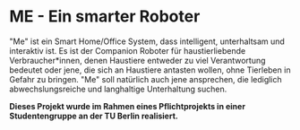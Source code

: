# ME - Ein smarter Roboter

"Me" ist ein Smart Home/Office System, dass intelligent, unterhaltsam und interaktiv ist. Es ist der Companion Roboter für haustierliebende Verbraucher*innen, denen Haustiere entweder zu viel Verantwortung bedeutet oder jene, die sich an Haustiere antasten wollen, ohne Tierleben in Gefahr zu bringen. "Me" soll natürlich auch jene ansprechen, die lediglich abwechslungsreiche und langhaltige Unterhaltung suchen.

**Dieses Projekt wurde im Rahmen eines Pflichtprojekts in einer Studentengruppe an der TU Berlin realisiert.**
